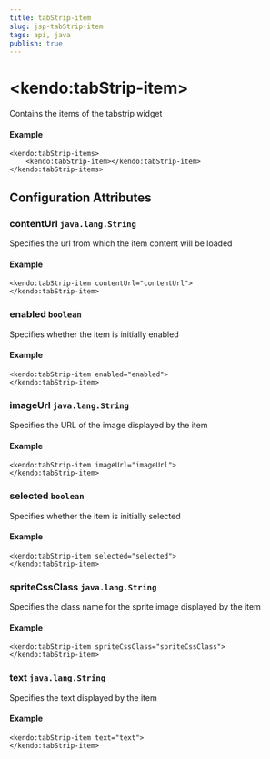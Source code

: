 ```yaml
---
title: tabStrip-item
slug: jsp-tabStrip-item
tags: api, java
publish: true
---
```


# \<kendo:tabStrip-item\>

Contains the items of the tabstrip widget

#### Example
    <kendo:tabStrip-items>
        <kendo:tabStrip-item></kendo:tabStrip-item>
    </kendo:tabStrip-items>

## Configuration Attributes

### contentUrl `java.lang.String`

Specifies the url from which the item content will be loaded

#### Example
    <kendo:tabStrip-item contentUrl="contentUrl">
    </kendo:tabStrip-item>

### enabled `boolean`

Specifies whether the item is initially enabled

#### Example
    <kendo:tabStrip-item enabled="enabled">
    </kendo:tabStrip-item>

### imageUrl `java.lang.String`

Specifies the URL of the image displayed by the item

#### Example
    <kendo:tabStrip-item imageUrl="imageUrl">
    </kendo:tabStrip-item>

### selected `boolean`

Specifies whether the item is initially selected

#### Example
    <kendo:tabStrip-item selected="selected">
    </kendo:tabStrip-item>

### spriteCssClass `java.lang.String`

Specifies the class name for the sprite image displayed by the item

#### Example
    <kendo:tabStrip-item spriteCssClass="spriteCssClass">
    </kendo:tabStrip-item>

### text `java.lang.String`

Specifies the text displayed by the item

#### Example
    <kendo:tabStrip-item text="text">
    </kendo:tabStrip-item>

